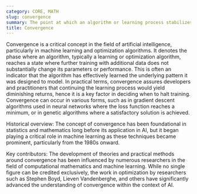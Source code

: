```yaml
---
category: CORE, MATH
slug: convergence
summary: The point at which an algorithm or learning process stabilizes, reaching a state where further iterations or data input do not significantly alter its outcome.
title: Convergence
---
```


Convergence is a critical concept in the field of artificial intelligence, particularly in machine learning and optimization algorithms. It denotes the phase where an algorithm, typically a learning or optimization algorithm, reaches a state where further training with additional data does not substantially change its parameters or performance. This is often an indicator that the algorithm has effectively learned the underlying pattern it was designed to model. In practical terms, convergence assures developers and practitioners that continuing the learning process would yield diminishing returns, hence it is a key factor in deciding when to halt training. Convergence can occur in various forms, such as in gradient descent algorithms used in neural networks where the loss function reaches a minimum, or in genetic algorithms where a satisfactory solution is achieved.

Historical overview: The concept of convergence has been foundational in statistics and mathematics long before its application in AI, but it began playing a critical role in machine learning as these techniques became prominent, particularly from the 1980s onward.

Key contributors: The development of theories and practical methods around convergence has been influenced by numerous researchers in the field of computational mathematics and machine learning. While no single figure can be credited exclusively, the work in optimization by researchers such as Stephen Boyd, Lieven Vandenberghe, and others have significantly advanced the understanding of convergence within the context of AI.